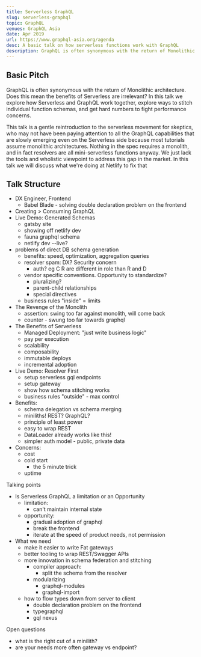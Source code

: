 ```yaml
---
title: Serverless GraphQL
slug: serverless-graphql
topic: GraphQL
venues: GraphQL Asia
date: Apr 2019
url: https://www.graphql-asia.org/agenda
desc: A basic talk on how serverless functions work with GraphQL
description: GraphQL is often synonymous with the return of Monolithic architecture. Does this mean the benefits of Serverless are irrelevant? In this talk we explore how Serverless and GraphQL work together, explore ways to stitch individual function schemas, and get hard numbers to fight performance concerns.
---
```


## Basic Pitch

GraphQL is often synonymous with the return of Monolithic architecture. Does this mean the benefits of Serverless are irrelevant? In this talk we explore how Serverless and GraphQL work together, explore ways to stitch individual function schemas, and get hard numbers to fight performance concerns.

This talk is a gentle reintroduction to the serverless movement for skeptics, who may not have been paying attention to all the GraphQL capabilities that are slowly emerging even on the Serverless side because most tutorials assume monolithic architectures. Nothing in the spec requires a monolith, and in fact resolvers are all mini-serverless functions anyway. We just lack the tools and wholistic viewpoint to address this gap in the market. In this talk we will discuss what we're doing at Netlify to fix that

## Talk Structure

- DX Engineer, Frontend
  - Babel Blade - solving double declaration problem on the frontend
- Creating > Consuming GraphQL
- Live Demo: Generated Schemas
  - gatsby site
  - showing off netlify dev
  - fauna graphql schema
  - netlify dev --live?
- problems of direct DB schema generation
  - benefits: speed, optimization, aggregation queries
  - resolver spam: DX? Security concern
    - auth? eg C R are different in role than R and D
  - vendor specific conventions. Opportunity to standardize?
    - pluralizing?
    - parent-child relationships
    - special directives
  - business rules "inside" = limits
- The Revenge of the Monolith
  - assertion: swing too far against monolith, will come back
  - counter - swung too far towards graphql
- The Benefits of Serverless
  - Managed Deployment: "just write business logic"
  - pay per execution
  - scalability
  - composability
  - immutable deploys
  - incremental adoption
- Live Demo: Resolver First
  - setup serverless gql endpoints
  - setup gateway
  - show how schema stitching works
  - business rules "outside" - max control
- Benefits:
  - schema delegation vs schema merging
  - miniliths! REST? GraphQL?
  - principle of least power
  - easy to wrap REST
  - DataLoader already works like this!
  - simpler auth model - public, private data
- Concerns:
  - cost
  - cold start
    - the 5 minute trick
  - uptime

Talking points

- Is Serverless GraphQL a limitation or an Opportunity
  - limitation:
    - can't maintain internal state
  - opportunity:
    - gradual adoption of graphql
    - break the frontend
    - iterate at the speed of product needs, not permission
- What we need
  - make it easier to write Fat gateways
  - better tooling to wrap REST/Swagger APIs
  - more innovation in schema federation and stitching
    - compiler approach:
      - split the schema from the resolver
    - modularizing
      - graphql-modules
      - graphql-import
  - how to flow types down from server to client
    - double declaration problem on the frontend
    - typegraphql
    - gql nexus

Open questions

- what is the right cut of a minilith?
- are your needs more often gateway vs endpoint?
